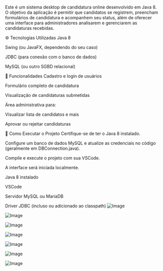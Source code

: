 Este é um sistema desktop de candidatura online desenvolvido em Java 8. O objetivo da aplicação é permitir que candidatos se registrem, preencham formulários de candidatura e acompanhem seu status, além de oferecer uma interface para administradores analisarem e gerenciarem as candidaturas recebidas.

⚙️ Tecnologias Utilizadas
Java 8

Swing (ou JavaFX, dependendo do seu caso)

JDBC (para conexão com o banco de dados)

MySQL (ou outro SGBD relacional)

🎯 Funcionalidades
Cadastro e login de usuários

Formulário completo de candidatura

Visualização de candidaturas submetidas

Área administrativa para:

Visualizar lista de candidatos e mais

Aprovar ou rejeitar candidaturas

🧪 Como Executar o Projeto
Certifique-se de ter o Java 8 instalado.

Configure um banco de dados MySQL e atualize as credenciais no código (geralmente em DBConnection.java).

Compile e execute o projeto com sua VSCode.

A interface será iniciada localmente.

Java 8 instalado

VSCode

Servidor MySQL ou MariaDB

Driver JDBC (incluso ou adicionado ao classpath)
![Image](https://github.com/user-attachments/assets/df2cc086-6934-4a45-a55a-8805459db8d2)

![Image](https://github.com/user-attachments/assets/22dfdebd-87ef-438d-9c1b-82ba0a2520e4)

![Image](https://github.com/user-attachments/assets/4592d7ef-5ed6-401b-9482-4f0457a2ac01)

![Image](https://github.com/user-attachments/assets/1e6a5d49-db47-4c5a-9115-b94a5c61bc30)

![Image](https://github.com/user-attachments/assets/e05c82d1-02ed-4442-a243-13db62fad971)

![Image](https://github.com/user-attachments/assets/c93282e8-6b02-47e9-9e8c-f67e232ed43e)

![Image](https://github.com/user-attachments/assets/01501ffd-cb65-4e69-aa93-219b1b267346)

